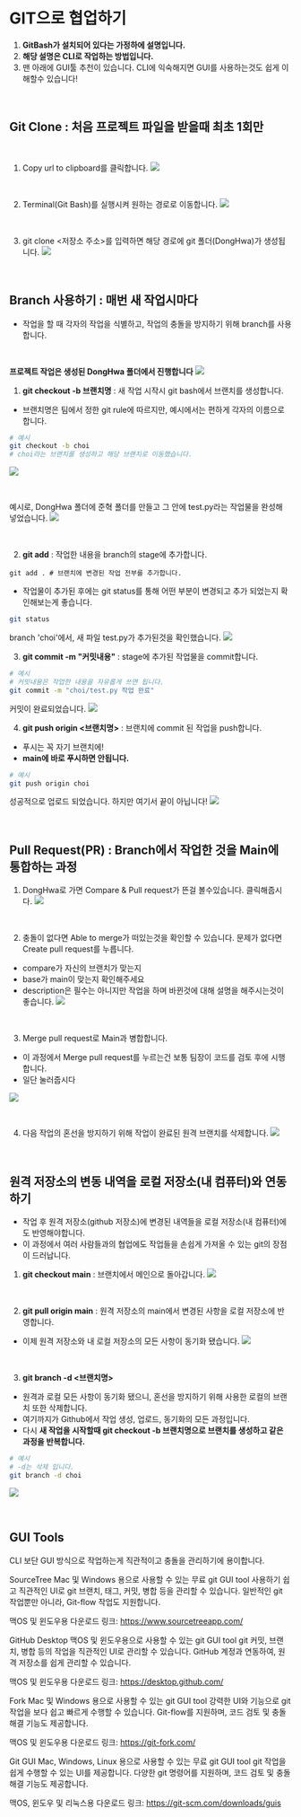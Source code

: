 # GIT으로 협업하기

1. **GitBash가 설치되어 있다는 가정하에 설명입니다.**
2. **해당 설명은 CLI로 작업하는 방법입니다.**
3. 맨 아래에 GUI툴 추천이 있습니다. CLI에 익숙해지면 GUI를 사용하는것도 쉽게 이해할수 있습니다!


<br>

## Git Clone : 처음 프로젝트 파일을 받을때 최초 1회만

<br>

1. Copy url to clipboard를 클릭합니다.
![](https://i.imgur.com/qiwRK1p.png)

<br>

2. Terminal(Git Bash)를 실행시켜 원하는 경로로 이동합니다.
![](https://i.imgur.com/Ovhcr6v.png)


<br>


3. git clone <저장소 주소>를 입력하면 해당 경로에 git 폴더(DongHwa)가 생성됩니다.
![](https://i.imgur.com/GFwb0cC.png)

<br>

## Branch 사용하기 : 매번 새 작업시마다 
- 작업을 할 때 각자의 작업을 식별하고, 작업의 충돌을 방지하기 위해 branch를 사용합니다.

<br>

**프로젝트 작업은 생성된 DongHwa 폴더에서 진행합니다**
![](https://i.imgur.com/1F5qXe0.png)
1. **git checkout -b 브랜치명** : 새 작업 시작시 git bash에서 브랜치를 생성합니다.
* 브랜치명은 팀에서 정한 git rule에 따르지만, 예시에서는 편하게 각자의 이름으로 합니다.
``` bash
# 예시
git checkout -b choi
# choi라는 브랜치를 생성하고 해당 브랜치로 이동했습니다.
```
![](https://i.imgur.com/BABU2OA.png)

<br>

예시로, DongHwa 폴더에 준혁 폴더를 만들고 그 안에 test.py라는 작업물을 완성해 넣었습니다.
![](https://i.imgur.com/Qi9wKdk.png)


<br>

2. **git add** : 작업한 내용을 branch의 stage에 추가합니다.
```shell
git add . # 브랜치에 변경된 작업 전부를 추가합니다.
```

- 작업물이 추가된 후에는 git status를 통해 어떤 부분이 변경되고 추가 되었는지 확인해보는게 좋습니다.
```bash
git status
```

branch 'choi'에서, 새 파일 test.py가 추가된것을 확인했습니다.
![](https://i.imgur.com/vKxL6bq.png)
<br>

3. **git commit -m "커밋내용"** : stage에 추가된 작업물을 commit합니다.
``` bash
# 예시
# 커밋내용은 작업한 내용을 자유롭게 쓰면 됩니다. 
git commit -m "choi/test.py 작업 완료"
```
커밋이 완료되었습니다.
![](https://i.imgur.com/rswz6Mn.png)
<br>

4. **git push origin <브랜치명>** : 브랜치에 commit 된 작업을 push합니다.
* 푸시는 꼭 자기 브랜치에!
* **main에 바로 푸시하면 안됩니다.**
```bash
# 예시
git push origin choi 
```
성공적으로 업로드 되었습니다. 하지만 여기서 끝이 아닙니다!
![](https://i.imgur.com/Jy7xDVW.png)


<br>


## Pull Request(PR) : Branch에서 작업한 것을 Main에 통합하는 과정

1. DongHwa로 가면 Compare & Pull request가 뜬걸 볼수있습니다. 클릭해줍시다.
![](https://i.imgur.com/kEYgV0b.png)

<br>

2. 충돌이 없다면 Able to merge가 떠있는것을 확인할 수 있습니다. 문제가 없다면 Create pull request를 누릅니다.
* compare가 자신의 브랜치가 맞는지
* base가 main이 맞는지 확인해주세요
* description은 필수는 아니지만 작업을 하며 바뀐것에 대해 설명을 해주시는것이 좋습니다.
![](https://i.imgur.com/yEBkIGO.png)


<br>

3. Merge pull request로 Main과 병합합니다.
* 이 과정에서 Merge pull request를 누르는건 보통 팀장이 코드를 검토 후에 시행합니다.
* 일단 눌러줍시다

![](https://i.imgur.com/aXiEfSA.png)

<br>

4. 다음 작업의 혼선을 방지하기 위해 작업이 완료된 원격 브랜치를 삭제합니다.
![](https://i.imgur.com/3Kj9obd.png)

<br>


## 원격 저장소의 변동 내역을 로컬 저장소(내 컴퓨터)와 연동하기
* 작업 후 원격 저장소(github 저장소)에 변경된 내역들을 로컬 저장소(내 컴퓨터)에도 반영해야합니다.
* 이 과정에서 여러 사람들과의 협업에도 작업들을 손쉽게 가져올 수 있는 git의 장점이 드러납니다.


1. **git checkout main** : 브랜치에서 메인으로 돌아갑니다.
![](https://i.imgur.com/MIpeiNr.png)


<br>

2. **git pull origin main** : 원격 저장소의 main에서 변경된 사항을 로컬 저장소에 반영합니다.
* 이제 원격 저장소와 내 로컬 저장소의 모든 사항이 동기화 됐습니다.
![](https://i.imgur.com/qXWqkWR.png)

<br>

3. **git branch -d <브랜치명>**
* 원격과 로컬 모든 사항이 동기화 됐으니, 혼선을 방지하기 위해 사용한 로컬의 브랜치 또한 삭제합니다.
* 여기까지가 Github에서 작업 생성, 업로드, 동기화의 모든 과정입니다.
* 다시 **새 작업을 시작할때 git checkout -b 브랜치명으로 브랜치를 생성하고 같은 과정을 반복합니다.**
``` bash
# 예시
# -d는 삭제 입니다. 
git branch -d choi
```
![](https://i.imgur.com/P4JyxaP.png)



<br>



## GUI Tools
CLI 보단 GUI 방식으로 작업하는게 직관적이고 충돌을 관리하기에 용이합니다.

SourceTree Mac 및 Windows 용으로 사용할 수 있는 무료 git GUI tool 사용하기 쉽고 직관적인 UI로 git 브랜치, 태그, 커밋, 병합 등을 관리할 수 있습니다. 일반적인 git 작업뿐만 아니라, Git-flow 작업도 지원합니다.

맥OS 및 윈도우용 다운로드 링크: https://www.sourcetreeapp.com/

GitHub Desktop 맥OS 및 윈도우용으로 사용할 수 있는 git GUI tool git 커밋, 브랜치, 병합 등의 작업을 직관적인 UI로 관리할 수 있습니다. GitHub 계정과 연동하여, 원격 저장소를 쉽게 관리할 수 있습니다.

맥OS 및 윈도우용 다운로드 링크: https://desktop.github.com/

Fork Mac 및 Windows 용으로 사용할 수 있는 git GUI tool 강력한 UI와 기능으로 git 작업을 보다 쉽고 빠르게 수행할 수 있습니다. Git-flow를 지원하며, 코드 검토 및 충돌 해결 기능도 제공합니다.

맥OS 및 윈도우용 다운로드 링크: https://git-fork.com/

Git GUI Mac, Windows, Linux 용으로 사용할 수 있는 무료 git GUI tool git 작업을 쉽게 수행할 수 있는 UI를 제공합니다. 다양한 git 명령어를 지원하며, 코드 검토 및 충돌 해결 기능도 제공합니다.

맥OS, 윈도우 및 리눅스용 다운로드 링크: https://git-scm.com/downloads/guis

